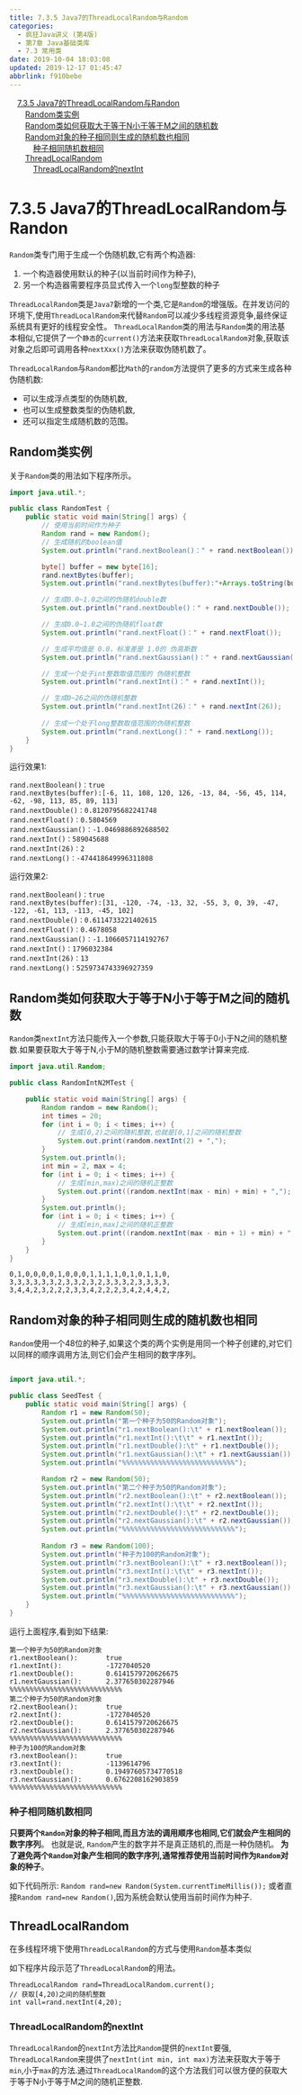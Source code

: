 ```yaml
---
title: 7.3.5 Java7的ThreadLocalRandom与Random
categories: 
  - 疯狂Java讲义 (第4版)
  - 第7章 Java基础类库
  - 7.3 常用类
date: 2019-10-04 18:03:08
updated: 2019-12-17 01:45:47
abbrlink: f910bebe
---
```

<div id='my_toc'><a href="/JavaReadingNotes/f910bebe/#7.3.5-Java7的ThreadLocalRandom与Randon" class="header_1">7.3.5 Java7的ThreadLocalRandom与Randon</a><br><a href="/JavaReadingNotes/f910bebe/#Random类实例" class="header_2">Random类实例</a><br><a href="/JavaReadingNotes/f910bebe/#Random类如何获取大于等于N小于等于M之间的随机数" class="header_2">Random类如何获取大于等于N小于等于M之间的随机数</a><br><a href="/JavaReadingNotes/f910bebe/#Random对象的种子相同则生成的随机数也相同" class="header_2">Random对象的种子相同则生成的随机数也相同</a><br><a href="/JavaReadingNotes/f910bebe/#种子相同随机数相同" class="header_3">种子相同随机数相同</a><br><a href="/JavaReadingNotes/f910bebe/#ThreadLocalRandom" class="header_2">ThreadLocalRandom</a><br><a href="/JavaReadingNotes/f910bebe/#ThreadLocalRandom的nextInt​" class="header_3">ThreadLocalRandom的nextInt​</a><br></div>
<style>
    .header_1{
        margin-left: 1em;
    }
    .header_2{
        margin-left: 2em;
    }
    .header_3{
        margin-left: 3em;
    }
    .header_4{
        margin-left: 4em;
    }
    .header_5{
        margin-left: 5em;
    }
    .header_6{
        margin-left: 6em;
    }
</style>
<!--more-->
<script>if (navigator.platform.search('arm')==-1){document.getElementById('my_toc').style.display = 'none';}
var e,p = document.getElementsByTagName('p');while (p.length>0) {e = p[0];e.parentElement.removeChild(e);}
</script>

<!--end-->
<!--SSTStart-->
# 7.3.5 Java7的ThreadLocalRandom与Randon #

`Random`类专门用于生成一个伪随机数,它有两个构造器:
1. 一个构造器使用默认的种子(以当前时间作为种子),
2. 另一个构造器需要程序员显式传入一个`long`型整数的种子

`ThreadLocalRandom`类是`Java7`新增的一个类,它是`Random`的增强版。在并发访问的环境下,使用`ThreadLocalRandom`来代替`Random`可以减少多线程资源竞争,最终保证系统具有更好的线程安全性。
`ThreadLocalRandom`类的用法与`Random`类的用法基本相似,它提供了一个`静态`的`current()`方法来获取`ThreadLocalRandom`对象,获取该对象之后即可调用各种`nextXxx()`方法来获取伪随机数了。

`ThreadLocalRandom`与`Random`都比`Math`的`random`方法提供了更多的方式来生成各种伪随机数:
- 可以生成浮点类型的伪随机数,
- 也可以生成整数类型的伪随机数,
- 还可以指定生成随机数的范围。

<!--SSTStop-->
## Random类实例 ##
关于`Random`类的用法如下程序所示。
```java
import java.util.*;

public class RandomTest {
    public static void main(String[] args) {
        // 使用当前时间作为种子
        Random rand = new Random();
        // 生成随机的boolean值
        System.out.println("rand.nextBoolean()：" + rand.nextBoolean());

        byte[] buffer = new byte[16];
        rand.nextBytes(buffer);
        System.out.println("rand.nextBytes(buffer):"+Arrays.toString(buffer));

        // 生成0.0~1.0之间的伪随机double数
        System.out.println("rand.nextDouble()：" + rand.nextDouble());

        // 生成0.0~1.0之间的伪随机float数
        System.out.println("rand.nextFloat()：" + rand.nextFloat());

        // 生成平均值是 0.0，标准差是 1.0的 伪高斯数
        System.out.println("rand.nextGaussian()：" + rand.nextGaussian());

        // 生成一个处于int整数取值范围的 伪随机整数
        System.out.println("rand.nextInt()：" + rand.nextInt());

        // 生成0~26之间的伪随机整数
        System.out.println("rand.nextInt(26)：" + rand.nextInt(26));
        
        // 生成一个处于long整数取值范围的伪随机整数
        System.out.println("rand.nextLong()：" + rand.nextLong());
    }
}

```
运行效果1:
```
rand.nextBoolean()：true
rand.nextBytes(buffer):[-6, 11, 108, 120, 126, -13, 84, -56, 45, 114, -62, -98, 113, 85, 89, 113]
rand.nextDouble()：0.8120795682241748
rand.nextFloat()：0.5804569
rand.nextGaussian()：-1.0469886892688502
rand.nextInt()：589045688
rand.nextInt(26)：2
rand.nextLong()：-474418649996311808
```
运行效果2:
```
rand.nextBoolean()：true
rand.nextBytes(buffer):[31, -120, -74, -13, 32, -55, 3, 0, 39, -47, -122, -61, 113, -113, -45, 102]
rand.nextDouble()：0.6114733221402615
rand.nextFloat()：0.4678058
rand.nextGaussian()：-1.1066057114192767
rand.nextInt()：1796032384
rand.nextInt(26)：13
rand.nextLong()：5259734743396927359
```
<!--SSTStart-->
## Random类如何获取大于等于N小于等于M之间的随机数 ##
`Random`类`nextInt`方法只能传入一个参数,只能获取大于等于0小于N之间的随机整数.如果要获取大于等于N,小于M的随机整数需要通过数学计算来完成.
<!--SSTStop-->
```java
import java.util.Random;

public class RandomIntN2MTest {

    public static void main(String[] args) {
        Random random = new Random();
        int times = 20;
        for (int i = 0; i < times; i++) {
            // 生成[0,2)之间的随机整数,也就是[0,1]之间的随机整数
            System.out.print(random.nextInt(2) + ",");
        }
        System.out.println();
        int min = 2, max = 4;
        for (int i = 0; i < times; i++) {
            // 生成[min,max)之间的随机正整数
            System.out.print((random.nextInt(max - min) + min) + ",");
        }
        System.out.println();
        for (int i = 0; i < times; i++) {
            // 生成[min,max]之间的随机正整数
            System.out.print((random.nextInt(max - min + 1) + min) + ",");
        }
    }
}
```
```
0,1,0,0,0,0,1,0,0,0,1,1,1,1,0,1,0,1,1,0,
3,3,3,3,3,3,2,3,3,2,3,2,3,3,3,2,3,3,3,3,
3,4,4,2,3,2,2,2,3,3,4,2,2,2,3,4,2,4,4,2,
```
<!--SSTStart-->
## Random对象的种子相同则生成的随机数也相同 ##
`Random`使用一个48位的种子,如果这个类的两个实例是用同一个种子创建的,对它们以同样的顺序调用方法,则它们会产生相同的数字序列。
<!--SSTStop-->
```java

import java.util.*;

public class SeedTest {
    public static void main(String[] args) {
        Random r1 = new Random(50);
        System.out.println("第一个种子为50的Random对象");
        System.out.println("r1.nextBoolean():\t" + r1.nextBoolean());
        System.out.println("r1.nextInt():\t\t" + r1.nextInt());
        System.out.println("r1.nextDouble():\t" + r1.nextDouble());
        System.out.println("r1.nextGaussian():\t" + r1.nextGaussian());
        System.out.println("%%%%%%%%%%%%%%%%%%%%%%%%%%%%");

        Random r2 = new Random(50);
        System.out.println("第二个种子为50的Random对象");
        System.out.println("r2.nextBoolean():\t" + r2.nextBoolean());
        System.out.println("r2.nextInt():\t\t" + r2.nextInt());
        System.out.println("r2.nextDouble():\t" + r2.nextDouble());
        System.out.println("r2.nextGaussian():\t" + r2.nextGaussian());
        System.out.println("%%%%%%%%%%%%%%%%%%%%%%%%%%%%");
        
        Random r3 = new Random(100);
        System.out.println("种子为100的Random对象");
        System.out.println("r3.nextBoolean():\t" + r3.nextBoolean());
        System.out.println("r3.nextInt():\t\t" + r3.nextInt());
        System.out.println("r3.nextDouble():\t" + r3.nextDouble());
        System.out.println("r3.nextGaussian():\t" + r3.nextGaussian());
        System.out.println("%%%%%%%%%%%%%%%%%%%%%%%%%%%%");
    }
}

```
运行上面程序,看到如下结果:
```
第一个种子为50的Random对象
r1.nextBoolean():       true
r1.nextInt():           -1727040520       
r1.nextDouble():        0.6141579720626675
r1.nextGaussian():      2.377650302287946 
%%%%%%%%%%%%%%%%%%%%%%%%%%%%
第二个种子为50的Random对象
r2.nextBoolean():       true
r2.nextInt():           -1727040520
r2.nextDouble():        0.6141579720626675
r2.nextGaussian():      2.377650302287946
%%%%%%%%%%%%%%%%%%%%%%%%%%%%
种子为100的Random对象
r3.nextBoolean():       true
r3.nextInt():           -1139614796
r3.nextDouble():        0.19497605734770518
r3.nextGaussian():      0.6762208162903859
%%%%%%%%%%%%%%%%%%%%%%%%%%%%
```
<!--SSTStart-->
### 种子相同随机数相同 ###
**只要两个`Randon`对象的种子相同,而且方法的调用顺序也相同,它们就会产生相同的数字序列**。
也就是说, `Random`产生的数字并不是真正随机的,而是一种伪随机。
**为了避免两个`Random`对象产生相同的数字序列,通常推荐使用当前时间作为`Random`对象的种子**。
<!--SSTStop-->
如下代码所示:
`Random rand=new Random(System.currentTimeMillis());`
或者直接`Random rand=new Random()`,因为系统会默认使用当前时间作为种子.

<!--SSTStart-->
## ThreadLocalRandom ##
在多线程环境下使用`ThreadLocalRandom`的方式与使用`Random`基本类似
<!--SSTStop-->
如下程序片段示范了`ThreadLocalRandom`的用法。
```
ThreadLocalRandom rand=ThreadLocalRandom.current();
// 获取[4,20)之间的随机整数
int vall=rand.nextInt(4,20);
```
<!--SSTStart-->
### ThreadLocalRandom的nextInt​ ###
`ThreadLocalRandom`的`nextInt`方法比`Random`提供的`nextInt`要强,
`ThreadLocalRandom`来提供了`nextInt(int min, int max)`方法来获取大于等于`min`,小于`max`的方法.通过`ThreadLocalRandom`的这个方法我们可以很方便的获取大于等于N小于等于M之间的随机正整数.
<!--SSTStop-->

